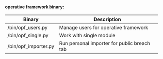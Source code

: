 #### operative framework binary:


| Binary | Description |
| --- | --- |
| /bin/opf_users.py |  Manage users for operative framework  |
| /bin/opf_single.py | Work with single module |
| /bin/opf_importer.py | Run personal importer for public breach tab |


